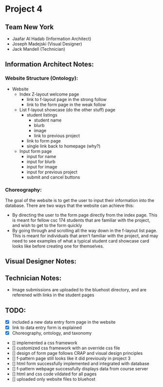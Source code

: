 # Project 4
## Team New York
- Jaafar Al Hadab (Information Architect)
- Joseph Madejski (Visual Designer)
- Jack Mandell (Technician)


## Information Architect Notes:
### Website Structure (Ontology):
- Website
	- Index Z-layout welcome page
		- link to f-layout page in the strong follow
		- link to the form page in the weak follow
	- List f-layout showcase (do the other stuff) page
		- student listings
			- student name
			- blurb
			- image
			- link to previous project
		- link to form page
		- single link back to homepage (why?)
	- Input form page
		- input for name
		- input for blurb
		- input for image
		- input for previous project
		- submit and cancel buttons
### Choreography:
The goal of the website is to get the user to input their information into the database. There are two ways that the website can achieve this:
- By directing the user to the form page directly from the index page. This is meant for fellow csc 174 students that are familiar with the project, and wish to get to the form quickly
- By going through and scrolling all the way down in the f-layout list page. This is meant for individuals that aren't familiar with the project, and may need to see examples of what a typical student card showcase card looks like before creating one for themselves.
## Visual Designer Notes:

## Technician Notes:
- Image submissions are uploaded to the bluehost directory, and are referened with links in the student pages

## TODO:
- [X] included a new data entry form page in the website
- [X] link to data entry form is explained
- [X] Choreography, ontology, and taxonomy
- [] implemented a css framework
- [] customized css framework with an override css file
- [] design of form page follows CRAP and visual design principles
- [] f-pattern page still looks like it did previously in project 3
- [] html form successfully implemented and integrated with database
- [] f-pattern webpage successfully displays data from course server
- [] html and css code vildated for all pages
- [] uploaded only website files to bluehost

